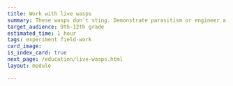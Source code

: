 ```yaml
---
title: Work with live wasps 
summary: These wasps don't sting. Demonstrate parasitism or engineer a wasp biodome. 
target_audience: 9th-12th grade
estimated_time: 1 hour
tags: experiment field-work
card_image: 
is_index_card: true
next_page: /education/live-wasps.html
layout: module

---
```


